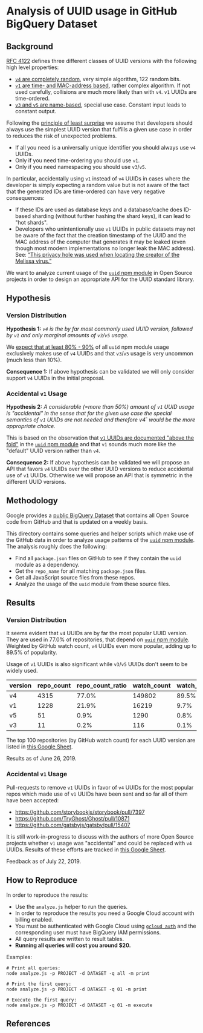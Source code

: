 # Analysis of UUID usage in GitHub BigQuery Dataset

## Background

[RFC 4122](https://tools.ietf.org/html/rfc4122) defines three different classes of UUID versions
with the following high level properties:

- [`v4` are completely random](https://tools.ietf.org/html/rfc4122#section-4.4), very simple
  algorithm, 122 random bits.
- [`v1` are time- and MAC-address based](https://tools.ietf.org/html/rfc4122#section-4.2), rather
  complex algorithm. If not used carefully, collisions are much more likely than with `v4`. `v1`
  UUIDs are time-ordered.
- [`v3` and `v5` are name-based](https://tools.ietf.org/html/rfc4122#section-4.3), special use
  case. Constant input leads to constant output.

Following the
[principle of least surprise](https://en.wikipedia.org/wiki/Principle_of_least_astonishment) we
assume that developers should always use the simplest UUID version that fulfills a given use case
in order to reduces the risk of unexpected problems.

- If all you need is a universally unique identifier you should always use `v4` UUIDs.
- Only if you need time-ordering you should use `v1`.
- Only if you need namespacing you should use `v3`/`v5`.

In particular, accidentally using `v1` instead of `v4` UUIDs in cases where the developer is simply
expecting a random value but is not aware of the fact that the generated IDs are time-ordered can
have very negative consequences:

- If these IDs are used as database keys and a database/cache does ID-based sharding (without
  further hashing the shard keys), it can lead to "hot shards".
- Developers who unintentionally use `v1` UUIDs in public datasets may not be aware of the fact
  that the creation timestamp of the UUID and the MAC address of the computer that generates it may
  be leaked (even though most modern implementations no longer leak the MAC address). See:
  [“This privacy hole was used when locating the creator of the Melissa virus.”](https://en.wikipedia.org/wiki/Universally_unique_identifier#cite_note-11)

We want to analyze current usage of the [`uuid` npm module](uuid-npm) in Open Source projects in
order to design an appropriate API for the UUID standard library.

## Hypothesis

### Version Distribution

**Hypothesis 1:** _`v4` is the by far most commonly used UUID version, followed by `v1` and only
marginal amounts of `v3`/`v5` usage._

We
[expect that at least 80% - 90%](https://github.com/bcoe/proposal-standard-library-uuid/issues/3#issuecomment-489744827)
of all `uuid` npm module usage exclusively makes use of `v4` UUIDs and that `v3`/`v5` usage is very
uncommon (much less than 10%).

**Consequence 1:** If above hypothesis can be validated we will only consider support `v4` UUIDs in
the initial proposal.

### Accidental `v1` Usage

**Hypothesis 2:** _A considerable (=more than 50%) amount of `v1` UUID usage is "accidental" in the
sense that for the given use case the special semantics of `v1` UUIDs are not needed and therefore
v4` would be the more appropriate choice._

This is based on the observation that
[`v1` UUIDs are documented "above the fold"](https://github.com/bcoe/proposal-standard-library-uuid/issues/4#issuecomment-499976784)
in the [`uuid` npm module](uuid-npm) and that `v1` sounds much more like the "default" UUID version
rather than `v4`.

**Consequence 2:** If above hypothesis can be validated we will propose an API that favors `v4`
UUIDs over the other UUID versions to reduce accidental use of `v1` UUIDs. Otherwise we will
propose an API that is symmetric in the different UUID versions.

## Methodology

Google provides a [public BigQuery Dataset](bigquery) that contains all Open Source code from
GitHub and that is updated on a weekly basis.

This directory contains some queries and helper scripts which make use of the GitHub data in order
to analyze usage patterns of the [`uuid` npm module](uuid-npm). The analysis roughly does the
following:

- Find all `package.json` files on GitHub to see if they contain the `uuid` module as a dependency.
- Get the `repo_name` for all matching `package.json` files.
- Get all JavaScript source files from these repos.
- Analyze the usage of the `uuid` module from these source files.

## Results

### Version Distribution

It seems evident that `v4` UUIDs are by far the most popular UUID version. They are used in 77.0%
of repositories, that depend on [`uuid` npm module](uuid-npm). Weighted by GitHub watch count, `v4`
UUIDs even more popular, adding up to 89.5% of popularity.

Usage of `v1` UUIDs is also significant while `v3`/`v5` UUIDs don't seem to be widely used.

| version | repo_count | repo_count_ratio | watch_count | watch_count_ratio |
| ------- | ---------- | ---------------- | ----------- | ----------------- |
| v4      | 4315       | 77.0%            | 149802      | 89.5%             |
| v1      | 1228       | 21.9%            | 16219       | 9.7%              |
| v5      | 51         | 0.9%             | 1290        | 0.8%              |
| v3      | 11         | 0.2%             | 116         | 0.1%              |

The top 100 repositories (by GitHub watch count) for each UUID version are listed in
[this Google Sheet](google-sheet).

Results as of June 26, 2019.

### Accidental `v1` Usage

Pull-requests to remove `v1` UUIDs in favor of `v4` UUIDs for the most popular repos which made use
of `v1` UUIDs have been sent and so far all of them have been accepted:

* https://github.com/storybookjs/storybook/pull/7397
* https://github.com/TryGhost/Ghost/pull/10871
* https://github.com/gatsbyjs/gatsby/pull/15407

It is still work-in-progress to discuss with the authors of more Open Source projects whether `v1`
usage was "accidental" and could be replaced with `v4` UUIDs. Results of these efforts are tracked
in [this Google Sheet](google-sheet).

Feedback as of July 22, 2019.

## How to Reproduce

In order to reproduce the results:

- Use the `analyze.js` helper to run the queries.
- In order to reproduce the results you need a Google Cloud account with billing enabled.
- You must be authenticated with Google Cloud using
  [`gcloud auth`](https://cloud.google.com/sdk/gcloud/reference/auth/) and the corresponding user
  must have BigQuery IAM permissions.
- All query results are written to result tables.
- **Running all queries will cost you around \$20.**

Examples:

```
# Print all queries:
node analyze.js -p PROJECT -d DATASET -q all -m print

# Print the first query:
node analyze.js -p PROJECT -d DATASET -q 01 -m print

# Execute the first query:
node analyze.js -p PROJECT -d DATASET -q 01 -m execute
```

## References

[rfc-4122]: https://tools.ietf.org/html/rfc4122
[bigquery]: https://github.com/fhoffa/analyzing_github#github-contents
[uuid-npm]: https://www.npmjs.com/package/uuid
[google-sheet]: https://docs.google.com/spreadsheets/d/1NjrsNgEZaXs10tXBRGgMpA-9rh_a3rEQlKfi1TpAnYI
